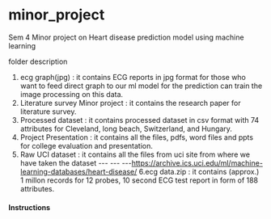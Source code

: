 # minor_project
 Sem 4 Minor project on Heart disease prediction model using machine learning

folder description
1. ecg graph(jpg) : it contains ECG reports in jpg format for those who want to feed direct graph to our ml model for the prediction can train the image processing on this data.
2. Literature survey Minor project : it contains the research paper for literature survey.
3. Processed dataset : it contains processed dataset in csv format with 74 attributes for Cleveland, long beach, Switzerland, and Hungary.
4. Project Presentation : it contains all the files, pdfs, word files and ppts for college evaluation and presentation.
5. Raw UCI dataset : it contains all the files from uci site from where we have taken the dataset --- --- ---https://archive.ics.uci.edu/ml/machine-learning-databases/heart-disease/
6.ecg data.zip : it contains (approx.) 1 millon records for 12 probes, 10 second ECG test report in form of 188 attributes.



#### Instructions